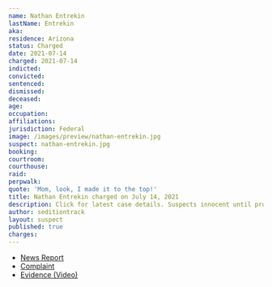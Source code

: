 ```yaml
---
name: Nathan Entrekin
lastName: Entrekin
aka:
residence: Arizona
status: Charged
date: 2021-07-14
charged: 2021-07-14
indicted:
convicted:
sentenced:
dismissed:
deceased:
age:
occupation:
affiliations:
jurisdiction: Federal
image: /images/preview/nathan-entrekin.jpg
suspect: nathan-entrekin.jpg
booking:
courtroom:
courthouse:
raid:
perpwalk:
quote: 'Mom, look, I made it to the top!'
title: Nathan Entrekin charged on July 14, 2021
description: Click for latest case details. Suspects innocent until proven guilty.
author: seditiontrack
layout: suspect
published: true
charges:
---
```


- [News Report](https://www.huffpost.com/entry/roman-gladiator-costume-capitol-riot-trump-fbi_n_60f08b8ae4b022142cf67b8b)
- [Complaint](https://extremism.gwu.edu/sites/g/files/zaxdzs2191/f/Nathan%20Wayne%20Entrekin%20Criminal%20Complaint.pdf)
- [Evidence (Video)](https://twitter.com/ParlerVideos/status/1356361778805018633)
